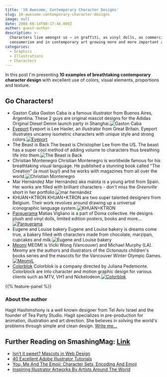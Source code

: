 ```yaml
---
title: '10 Awesome, Contemporary Character Designs'
slug: 10-awesome-contemporary-character-designs
image: null
date: 2008-08-14T08:17:48.000Z
author: guest-author
description: >-
  Characters live amongst us — in graffiti, as vinyl dolls, as commercial identity icons and almost everywhere. A character communicates content without actually saying a word. We can see the use of characters in advertising,
  consumerism and in contemporary art growing more and more important and diverse.
categories:
  - Graphics
  - Illustrations
  - Characters
---
```

In this post I'm presenting <strong>10 examples of breathtaking contemporary character design</strong> with excellent use of colors, visual elements, proportions and texture.

## Go Characters!

*   Gaston Caba Gaston Caba is a famous illustrator from Buenos Aires, Argentina. These 2 guys are original mascot designs for the Adidas Original Diesel Denim launch party in Shanghai.![Gaston Caba](https://archive.smashing.media/assets/344dbf88-fdf9-42bb-adb4-46f01eedd629/ab6acff4-bb0a-4e05-914a-a6a91b4e0093/gastoncaba.jpg)
*   [Eyeport](https://www.eyeport.co.uk/) Eyeport is Lee Hasler, an illustrator from Great Britain. Eyeport illustrates uncanny isometric characters with unique style and strong colors.[![Eyeport](https://archive.smashing.media/assets/344dbf88-fdf9-42bb-adb4-46f01eedd629/8f710927-340c-4d62-88b3-fba27bfec623/eyeport.jpg)](https://www.eyeport.co.uk/)
*   The Beast is Back The beast is Christopher Lee from the US. The beast has a super cool method of adding volume to characters thus breathing life into them.![The Beast is Back](https://archive.smashing.media/assets/344dbf88-fdf9-42bb-adb4-46f01eedd629/722effdd-17b4-4ab4-a85f-331e76dbc7f7/beast.jpg)
*   Christian Montenegro Christian Montenegro is worldwide famous for his breathtaking visual language. He published a stunning book called "The Creation" (a must buy!) and he works with magazines from all over the world.![Christian Montenegro](https://archive.smashing.media/assets/344dbf88-fdf9-42bb-adb4-46f01eedd629/9d398423-58d3-4a5e-a959-1dccf21c279f/christian.jpg)
*   Mar Hernández Mar Hernández aka malota is a young artist from Spain. Her works are filled with brilliant characters - don't miss the _Greenville_ short in her portfolio.![mar hernández](https://archive.smashing.media/assets/344dbf88-fdf9-42bb-adb4-46f01eedd629/722effdd-17b4-4ab4-a85f-331e76dbc7f7/beast.jpg)
*   KHUAN+KTRON KHUAN+KTRON are two super talented designers from Belgium. Their work revolves around drawing up a universal iconographic language system.![KHUAN+KTRON](https://archive.smashing.media/assets/344dbf88-fdf9-42bb-adb4-46f01eedd629/a679f63c-1d5d-42f3-b948-7d56152a7b9d/khuan.jpg)
*   [Parquerama](https://www.parquerama.com/home_en.htm) Matias Vigliano is a part of Doma collective. He designs plush and vinyl dolls, limited edition posters, books and more...[![Parquerama](https://archive.smashing.media/assets/344dbf88-fdf9-42bb-adb4-46f01eedd629/28b0f97b-d2e9-49df-bb4b-7e208c6475b4/parquerama.jpg)](https://www.parquerama.com/home_en.htm)
*   Eugene and Louise bakery Eugene and Louise bakery is dreams come true, a bakery filled with characters made from chocolate, marzipan, cupcakes and milk.![Eugene and Louise bakery](https://archive.smashing.media/assets/344dbf88-fdf9-42bb-adb4-46f01eedd629/41953834-207b-4960-8ccb-e6fb0f20998d/bakery.jpg)
*   [Meomi](https://www.meomi.com/index.html) MEOMI is Vicki Wong (Vancouver) and Michael Murphy (LA). Meomy are the authors and illustrators of the _Octonauts_ children's books series and the mascots for the Vancouver Winter Olympic Games.[![MeomiL](https://archive.smashing.media/assets/344dbf88-fdf9-42bb-adb4-46f01eedd629/831ea435-e887-4dd0-815c-1db97a54bbff/meomi.jpg)](https://www.meomi.com/index.html)
*   [Colorblok](https://www.colorblok.com/#) Colorblok is a company directed by Juliana Pedemonte. Colorblock are into character and motion graphic design for various clients such as MTV, VH1 and Nickelodeon.[![Colorblok](https://archive.smashing.media/assets/344dbf88-fdf9-42bb-adb4-46f01eedd629/1b3624cb-a48a-4104-be02-7747c97c6bc6/colorblok.jpg)](https://www.colorblok.com/#)

{{% feature-panel %}}

### About the author

Hagit Hashimshony is a well known designer from Tel Aviv Israel and the founder of Tea Party Studio. Hagit specializes in pre-production for animation, illustration and art direction. She believes in solving the world's problems through simple and clean design.
<a title="send mail to Hagit" href="mailto:hagithash@gmail.com">Write me...</a>

## <span class="rh">Further Reading</span> on SmashingMag: [Link](https://www.smashingmagazine.com/2008/01/isnt-it-sweet-mascots-in-modern-web-design/#further-reading-on-smashingmag)

*   [Isn’t it sweet? Mascots in Web Design](https://www.smashingmagazine.com/2008/01/isnt-it-sweet-mascots-in-modern-web-design/)
*   [40 Excellent Adobe Illustrator Tutorials](https://www.smashingmagazine.com/2009/09/back-to-school-with-40-excellent-adobe-illustrator-tutorials/)
*   [You, Me And The Emoji: Character Sets, Encoding And Emoji](https://www.smashingmagazine.com/2016/11/character-sets-encoding-emoji/)
*   [Inspiring Illustrator Artworks By Artists Around The World](https://www.smashingmagazine.com/2010/03/100-beautiful-illustrator-artworks-by-artists-around-the-world/)